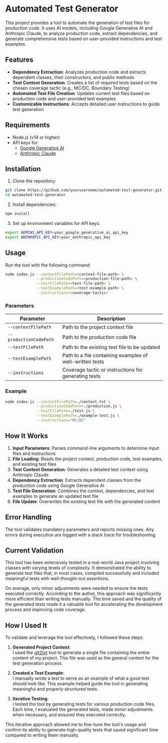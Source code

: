 # Automated Test Generator

This project provides a tool to automate the generation of test files for production code. It uses AI models, including Google Generative AI and Anthropic Claude, to analyze production code, extract dependencies, and generate comprehensive tests based on user-provided instructions and test examples.

## Features

- **Dependency Extraction**: Analyzes production code and extracts dependent classes, their constructors, and public methods
- **Test Context Generation**: Creates a list of required tests based on the chosen coverage tactic (e.g., MC/DC, Boundary Testing)
- **Automated Test File Creation**: Updates current test files based on production code and user-provided test examples
- **Customizable Instructions**: Accepts detailed user instructions to guide test generation

## Requirements

- Node.js (v14 or higher)
- API keys for:
  - [Google Generative AI](https://aistudio.google.com/)
  - [Anthropic Claude](https://www.anthropic.com/)

## Installation

1. Clone the repository:
```bash
git clone https://github.com/yourusername/automated-test-generator.git
cd automated-test-generator
```

2. Install dependencies:
```bash
npm install
```

3. Set up environment variables for API keys:
```bash
export GEMINI_API_KEY=your_google_generative_ai_api_key
export ANTHROPIC_API_KEY=your_anthropic_api_key
```

## Usage

Run the tool with the following command:
```bash
node index.js --contextFilePath=<context-file-path> \
              --productionCodePath=<production-file-path> \
              --testFilePath=<test-file-path> \
              --testExamplePath=<test-example-path> \
              --instructions=<coverage-tactic>
```

### Parameters

| Parameter | Description |
|-----------|-------------|
| `--contextFilePath` | Path to the project context file |
| `--productionCodePath` | Path to the production code file |
| `--testFilePath` | Path to the existing test file to be updated |
| `--testExamplePath` | Path to a file containing examples of well-written tests |
| `--instructions` | Coverage tactic or instructions for generating tests |

### Example

```bash
node index.js --contextFilePath=./context.txt \
              --productionCodePath=./production.js \
              --testFilePath=./test.js \
              --testExamplePath=./example-test.js \
              --instructions="MC/DC"
```

## How It Works

1. **Input Parameters**: Parses command-line arguments to determine input files and instructions
2. **File Loading**: Reads the project context, production code, test examples, and existing test files
3. **Test Context Generation**: Generates a detailed test context using Anthropic Claude
4. **Dependency Extraction**: Extracts dependent classes from the production code using Google Generative AI
5. **Test File Generation**: Combines the context, dependencies, and test examples to generate an updated test file
6. **File Update**: Overwrites the existing test file with the generated content

## Error Handling

The tool validates mandatory parameters and reports missing ones. Any errors during execution are logged with a stack trace for troubleshooting.

## Current Validation

This tool has been extensively tested in a real-world Java project involving classes with varying levels of complexity. It demonstrated the ability to generate test files that, in most cases, compiled successfully and included meaningful tests with well-thought-out assertions.

On average, only minor adjustments were needed to ensure the tests executed correctly. According to the author, this approach was significantly more efficient than writing tests manually. The time saved and the quality of the generated tests made it a valuable tool for accelerating the development process and improving code coverage.

## How I Used It

To validate and leverage the tool effectively, I followed these steps:

1. **Generated Project Context**:  
   I used the [git2txt](https://github.com/addyosmani/git2txt) tool to generate a single file containing the entire content of my project. This file was used as the general context for the test generation process.

2. **Created a Test Example**:  
   I manually wrote a test to serve as an example of what a good test should look like. This example helped guide the tool in generating meaningful and properly structured tests.

3. **Iterative Testing**:  
   I tested the tool by generating tests for various production code files. Each time, I evaluated the generated tests, made minor adjustments when necessary, and ensured they executed correctly.

This iterative approach allowed me to fine-tune the tool's usage and confirm its ability to generate high-quality tests that saved significant time compared to writing them manually.
